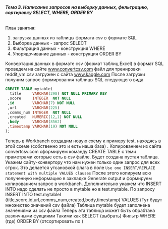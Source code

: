 ###### **Тема 3. Написание запросов на выборку данных, фильтрацию, сортировку SELECT, WHERE, ORDER BY**
План занятия:
1.  загрузка данных из таблицы формата csv в формате SQL
2. Выборка данных - запрос SELECT
3. Фильтрация данных - конструкция WHERE
4. Упорядочивание данных - конструкция ORDER BY

Конвертация данных в формате csv (формат таблиц Excel) в формат SQL проведем на сайте www.convertcsv.com
файл для тренировки reddit_vm.csv загружен с сайта www.kaggle.com
 После загрузки получим запрос формирования таблицы SQL следующего вида 
 ``` SQL
 CREATE TABLE mytable(
   title     VARCHAR(298) NOT NULL PRIMARY KEY
  ,score     INTEGER  NOT NULL
  ,id        VARCHAR(7) NOT NULL
  ,url       VARCHAR(225)
  ,comms_num INTEGER  NOT NULL
  ,created   NUMERIC(12,1) NOT NULL
  ,body      VARCHAR(8562)
  ,timestamp VARCHAR(19) NOT NULL
);
```
Теперь в Workbanch создадим новую схему к примеру test. находясь в этой схеме (собственно это и есть наша база) . Копированием из сайта convertcsv.com
сформируем команду CREATE TABLE с теми праметрами которые есть в csv файле. Будет создана пустая таблица. Укажем сайту-конвертору что нам нужен только один запрос для всех строк. Это делается утсановкой флага в поле
`Use one INSERT/REPLACE statement with multiple VALUES clauses`
После этого копируем всю полученную информацию в закладке Generate output и формируем копированием запрос в workbanch. Дополнительно укажем что INSERT INTO надо сделать не просто в mytable но в test.mytable. По запросу 
INSERT INTO test.mytableI (title,score,id,url,comms_num,created,body,timestamp) VALUES (Тут будут множество значений csv файла)
Таблица mytable будет заполнена значениями из csv файла
Теперь эта таблица может быть обрабтана различными фукциями
Такими как 
SELECT (выбрать)
Фильтр 
WHERE (где)
ORDER BY (отсортировать по )


 